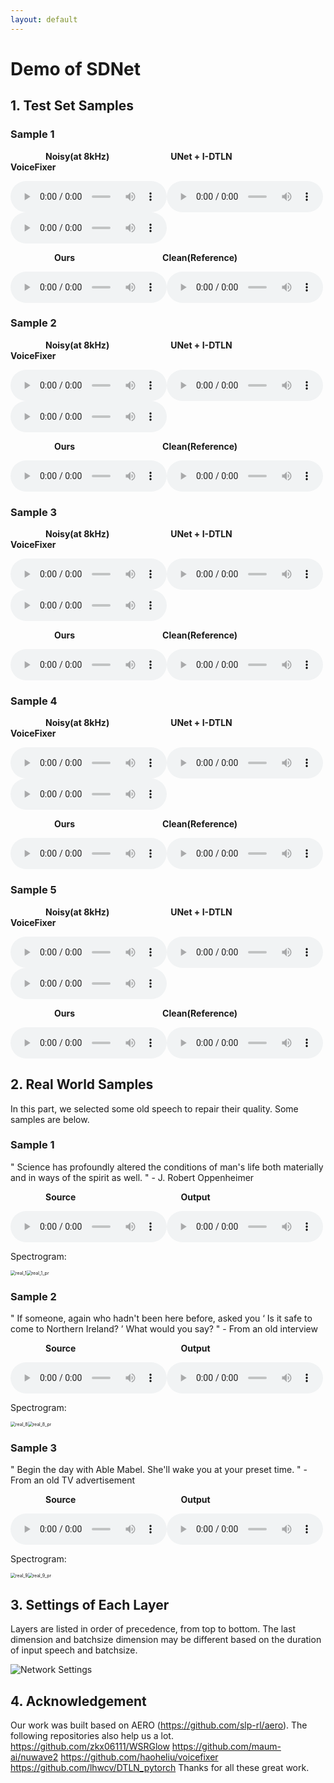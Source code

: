 ```yaml
---
layout: default
---
```


# **Demo of SDNet**

## **1. Test Set Samples**

### Sample 1

&emsp;&emsp;&emsp;&emsp;**Noisy(at 8kHz)**&emsp;&emsp;&emsp;&emsp;&emsp;&emsp;&emsp;**UNet + I-DTLN**&emsp;&emsp;&emsp;&emsp;&emsp;&emsp;&emsp;&emsp;**VoiceFixer**

<audio controls="" style="width: 250px; height: 50px"><source src="data/noisy/1.wav" type="audio/wav"></audio><audio controls="" style="width: 250px; height: 50px"><source src="data/predict/UNet+I-DTLN/1.wav" type="audio/wav"></audio><audio controls="" style="width: 250px; height: 50px"><source src="data/predict/VoiceFixer/1.wav" type="audio/wav"></audio>

&emsp;&emsp;&emsp;&emsp;&emsp;**Ours**&emsp;&emsp;&emsp;&emsp;&emsp;&emsp;&emsp;&emsp;&emsp;&emsp;**Clean(Reference)**

<audio controls="" style="width: 250px; height: 50px"><source src="data/predict/ours/1.wav" type="audio/wav"></audio><audio controls="" style="width: 250px; height: 50px"><source src="data/clean/1.wav" type="audio/wav"></audio>

### Sample 2

&emsp;&emsp;&emsp;&emsp;**Noisy(at 8kHz)**&emsp;&emsp;&emsp;&emsp;&emsp;&emsp;&emsp;**UNet + I-DTLN**&emsp;&emsp;&emsp;&emsp;&emsp;&emsp;&emsp;&emsp;**VoiceFixer**

<audio controls="" style="width: 250px; height: 50px"><source src="data/noisy/2.wav" type="audio/wav"></audio><audio controls="" style="width: 250px; height: 50px"><source src="data/predict/UNet+I-DTLN/2.wav" type="audio/wav"></audio><audio controls="" style="width: 250px; height: 50px"><source src="data/predict/VoiceFixer/2.wav" type="audio/wav"></audio>

&emsp;&emsp;&emsp;&emsp;&emsp;**Ours**&emsp;&emsp;&emsp;&emsp;&emsp;&emsp;&emsp;&emsp;&emsp;&emsp;**Clean(Reference)**

<audio controls="" style="width: 250px; height: 50px"><source src="data/predict/ours/2.wav" type="audio/wav"></audio><audio controls="" style="width: 250px; height: 50px"><source src="data/clean/2.wav" type="audio/wav"></audio>

### Sample 3

&emsp;&emsp;&emsp;&emsp;**Noisy(at 8kHz)**&emsp;&emsp;&emsp;&emsp;&emsp;&emsp;&emsp;**UNet + I-DTLN**&emsp;&emsp;&emsp;&emsp;&emsp;&emsp;&emsp;&emsp;**VoiceFixer**

<audio controls="" style="width: 250px; height: 50px"><source src="data/noisy/3.wav" type="audio/wav"></audio><audio controls="" style="width: 250px; height: 50px"><source src="data/predict/UNet+I-DTLN/3.wav" type="audio/wav"></audio><audio controls="" style="width: 250px; height: 50px"><source src="data/predict/VoiceFixer/3.wav" type="audio/wav"></audio>

&emsp;&emsp;&emsp;&emsp;&emsp;**Ours**&emsp;&emsp;&emsp;&emsp;&emsp;&emsp;&emsp;&emsp;&emsp;&emsp;**Clean(Reference)**

<audio controls="" style="width: 250px; height: 50px"><source src="data/predict/ours/3.wav" type="audio/wav"></audio><audio controls="" style="width: 250px; height: 50px"><source src="data/clean/3.wav" type="audio/wav"></audio>

### Sample 4

&emsp;&emsp;&emsp;&emsp;**Noisy(at 8kHz)**&emsp;&emsp;&emsp;&emsp;&emsp;&emsp;&emsp;**UNet + I-DTLN**&emsp;&emsp;&emsp;&emsp;&emsp;&emsp;&emsp;&emsp;**VoiceFixer**

<audio controls="" style="width: 250px; height: 50px"><source src="data/noisy/4.wav" type="audio/wav"></audio><audio controls="" style="width: 250px; height: 50px"><source src="data/predict/UNet+I-DTLN/4.wav" type="audio/wav"></audio><audio controls="" style="width: 250px; height: 50px"><source src="data/predict/VoiceFixer/4.wav" type="audio/wav"></audio>

&emsp;&emsp;&emsp;&emsp;&emsp;**Ours**&emsp;&emsp;&emsp;&emsp;&emsp;&emsp;&emsp;&emsp;&emsp;&emsp;**Clean(Reference)**

<audio controls="" style="width: 250px; height: 50px"><source src="data/predict/ours/4.wav" type="audio/wav"></audio><audio controls="" style="width: 250px; height: 50px"><source src="data/clean/4.wav" type="audio/wav"></audio>

### Sample 5

&emsp;&emsp;&emsp;&emsp;**Noisy(at 8kHz)**&emsp;&emsp;&emsp;&emsp;&emsp;&emsp;&emsp;**UNet + I-DTLN**&emsp;&emsp;&emsp;&emsp;&emsp;&emsp;&emsp;&emsp;**VoiceFixer**

<audio controls="" style="width: 250px; height: 50px"><source src="data/noisy/5.wav" type="audio/wav"></audio><audio controls="" style="width: 250px; height: 50px"><source src="data/predict/UNet+I-DTLN/5.wav" type="audio/wav"></audio><audio controls="" style="width: 250px; height: 50px"><source src="data/predict/VoiceFixer/5.wav" type="audio/wav"></audio>

&emsp;&emsp;&emsp;&emsp;&emsp;**Ours**&emsp;&emsp;&emsp;&emsp;&emsp;&emsp;&emsp;&emsp;&emsp;&emsp;**Clean(Reference)**

<audio controls="" style="width: 250px; height: 50px"><source src="data/predict/ours/5.wav" type="audio/wav"></audio><audio controls="" style="width: 250px; height: 50px"><source src="data/clean/5.wav" type="audio/wav"></audio>

## **2. Real World Samples**

In this part, we selected some old speech to repair their quality. Some samples are below.

### Sample 1

" Science has profoundly altered the conditions of man's life both materially and in ways of the spirit as well. " - J. Robert Oppenheimer

&emsp;&emsp;&emsp;&emsp;**Source**&emsp;&emsp;&emsp;&emsp;&emsp;&emsp;&emsp;&emsp;&emsp;&emsp;&emsp;&emsp;**Output**

<audio controls="" style="width: 250px; height: 50px"><source src="data/realworld/1.wav" type="audio/wav"></audio><audio controls="" style="width: 250px; height: 50px"><source src="data/realworld/1_pr.wav" type="audio/wav"></audio>

Spectrogram: 

<img src="img\real_1.png" alt="real_1" style="zoom: 50%;" /><img src="img\real_1_pr.png" alt="real_1_pr" style="zoom: 50%;" />

### Sample 2

" If someone, again who hadn't been here before, asked you ‘ Is it safe to come to Northern Ireland? ’ What would you say? " - From an old interview

&emsp;&emsp;&emsp;&emsp;**Source**&emsp;&emsp;&emsp;&emsp;&emsp;&emsp;&emsp;&emsp;&emsp;&emsp;&emsp;&emsp;**Output**

<audio controls="" style="width: 250px; height: 50px"><source src="data/realworld/2.wav" type="audio/wav"></audio><audio controls="" style="width: 250px; height: 50px"><source src="data/realworld/2_pr.wav" type="audio/wav"></audio>

Spectrogram: 

<img src="img\real_8.png" alt="real_8" style="zoom:50%;" /><img src="img\real_8_pr.png" alt="real_8_pr" style="zoom:50%;" />

### Sample 3

" Begin the day with Able Mabel. She'll wake you at your preset time. " - From an old TV advertisement

&emsp;&emsp;&emsp;&emsp;**Source**&emsp;&emsp;&emsp;&emsp;&emsp;&emsp;&emsp;&emsp;&emsp;&emsp;&emsp;&emsp;**Output**

<audio controls="" style="width: 250px; height: 50px"><source src="data/realworld/3.wav" type="audio/wav"></audio><audio controls="" style="width: 250px; height: 50px"><source src="data/realworld/3_pr.wav" type="audio/wav"></audio>

Spectrogram:

<img src="img\real_9.png" alt="real_9" style="zoom: 50%;" /><img src="img\real_9_pr.png" alt="real_9_pr" style="zoom: 50%;" />

## **3. Settings of Each Layer**

Layers are listed in order of precedence, from top to bottom. The last dimension and batchsize dimension may be different based on the duration of input speech and batchsize.

<img src="img\Network Settings.PNG" alt="Network Settings" style="zoom:100%;" />

## **4. Acknowledgement**

Our work was built based on AERO (<https://github.com/slp-rl/aero>). 
The following repositories also help us a lot.
https://github.com/zkx06111/WSRGlow
https://github.com/maum-ai/nuwave2
https://github.com/haoheliu/voicefixer
https://github.com/lhwcv/DTLN_pytorch
Thanks for all these great work.
